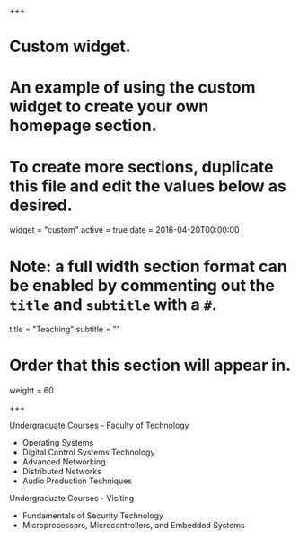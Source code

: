 +++
# Custom widget.
# An example of using the custom widget to create your own homepage section.
# To create more sections, duplicate this file and edit the values below as desired.
widget = "custom"
active = true
date = 2016-04-20T00:00:00

# Note: a full width section format can be enabled by commenting out the `title` and `subtitle` with a `#`.
title = "Teaching"
subtitle = ""

# Order that this section will appear in.
weight = 60

+++

Undergraduate Courses - Faculty of Technology

- Operating Systems
- Digital Control Systems Technology
- Advanced Networking
- Distributed Networks
- Audio Production Techniques

Undergraduate Courses - Visiting

- Fundamentals of Security Technology
- Microprocessors, Microcontrollers, and Embedded Systems